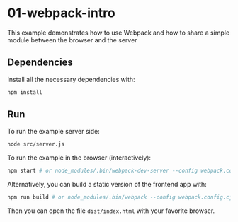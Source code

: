 # 01-webpack-intro

This example demonstrates how to use Webpack and how to share a simple module between the browser and the server

## Dependencies

Install all the necessary dependencies with:

```bash
npm install
```

## Run

To run the example server side:

```bash
node src/server.js
```

To run the example in the browser (interactively):

```bash
npm start # or node_modules/.bin/webpack-dev-server --config webpack.config.cjs
```

Alternatively, you can build a static version of the frontend app with:

```bash
npm run build # or node_modules/.bin/webpack --config webpack.config.cjs
```

Then you can open the file `dist/index.html` with your favorite browser.
